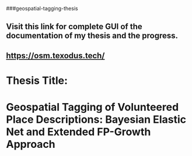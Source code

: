 ###geospatial-tagging-thesis

## Visit this link for complete GUI of the documentation of my thesis and the progress.
## https://osm.texodus.tech/

# Thesis Title: 
# Geospatial Tagging of Volunteered Place Descriptions: Bayesian Elastic Net and Extended FP-Growth Approach
